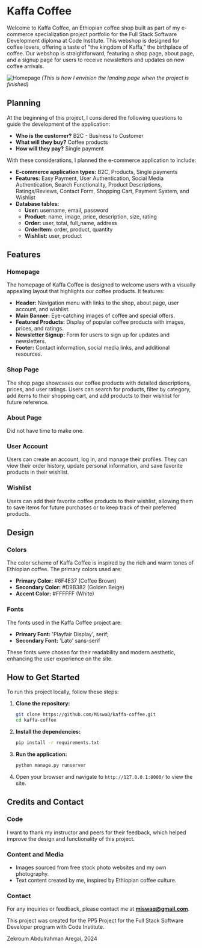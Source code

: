 # Kaffa Coffee

Welcome to Kaffa Coffee, an Ethiopian coffee shop built as part of my e-commerce specialization project portfolio for the Full Stack Software Development diploma at Code Institute. This webshop is designed for coffee lovers, offering a taste of "the kingdom of Kaffa," the birthplace of coffee. Our webshop is straightforward, featuring a shop page, about page, and a signup page for users to receive newsletters and updates on new coffee arrivals.

![Homepage](https://github.com/MiswaQ/kaffa-coffee/assets/121927777/d8e4dd40-8c27-437d-b5ca-c70f02e52cb9)
*(This is how I envision the landing page when the project is finished)*

## Planning

At the beginning of this project, I considered the following questions to guide the development of the application:

- **Who is the customer?** B2C - Business to Customer
- **What will they buy?** Coffee products
- **How will they pay?** Single payment

With these considerations, I planned the e-commerce application to include:

- **E-commerce application types:** B2C, Products, Single payments
- **Features:** Easy Payment, User Authentication, Social Media Authentication, Search Functionality, Product Descriptions, Ratings/Reviews, Contact Form, Shopping Cart, Payment System, and Wishlist
- **Database tables:**
  - **User:** username, email, password
  - **Product:** name, image, price, description, size, rating
  - **Order:** user, total, full_name, address
  - **OrderItem:** order, product, quantity
  - **Wishlist:** user, product

## Features

### Homepage

The homepage of Kaffa Coffee is designed to welcome users with a visually appealing layout that highlights our coffee products. It features:

- **Header:** Navigation menu with links to the shop, about page, user account, and wishlist.
- **Main Banner:** Eye-catching images of coffee and special offers.
- **Featured Products:** Display of popular coffee products with images, prices, and ratings.
- **Newsletter Signup:** Form for users to sign up for updates and newsletters.
- **Footer:** Contact information, social media links, and additional resources.

### Shop Page

The shop page showcases our coffee products with detailed descriptions, prices, and user ratings. Users can search for products, filter by category, add items to their shopping cart, and add products to their wishlist for future reference.

### About Page

Did not have time to make one.

### User Account

Users can create an account, log in, and manage their profiles. They can view their order history, update personal information, and save favorite products in their wishlist.

### Wishlist

Users can add their favorite coffee products to their wishlist, allowing them to save items for future purchases or to keep track of their preferred products.

## Design

### Colors

The color scheme of Kaffa Coffee is inspired by the rich and warm tones of Ethiopian coffee. The primary colors used are:

- **Primary Color:** #6F4E37 (Coffee Brown)
- **Secondary Color:** #D9B382 (Golden Beige)
- **Accent Color:** #FFFFFF (White)

### Fonts

The fonts used in the Kaffa Coffee project are:

- **Primary Font:** 'Playfair Display', serif;
- **Secondary Font:** 'Lato' sans-serif

These fonts were chosen for their readability and modern aesthetic, enhancing the user experience on the site.

## How to Get Started

To run this project locally, follow these steps:

1. **Clone the repository:**

    ```sh
    git clone https://github.com/MiswaQ/kaffa-coffee.git
    cd kaffa-coffee
    ```

2. **Install the dependencies:**

    ```sh
    pip install -r requirements.txt
    ```

3. **Run the application:**

    ```sh
    python manage.py runserver
    ```

4. Open your browser and navigate to `http://127.0.0.1:8000/` to view the site.

## Credits and Contact

### Code

I want to thank my instructor and peers for their feedback, which helped improve the design and functionality of this project.

### Content and Media

- Images sourced from free stock photo websites and my own photography.
- Text content created by me, inspired by Ethiopian coffee culture.

### Contact

For any inquiries or feedback, please contact me at **miswaq@gmail.com**.

This project was created for the PP5 Project for the Full Stack Software Developer program with Code Institute.

Zekroum Abdulrahman Aregai, 2024
